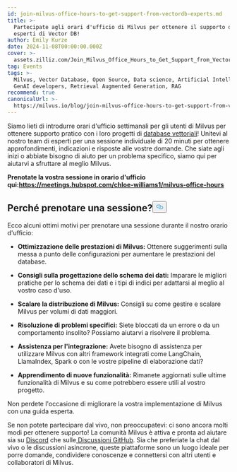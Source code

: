 ```yaml
---
id: join-milvus-office-hours-to-get-support-from-vectordb-experts.md
title: >-
  Partecipate agli orari d'ufficio di Milvus per ottenere il supporto degli
  esperti di Vector DB!
author: Emily Kurze
date: 2024-11-08T00:00:00.000Z
cover: >-
  assets.zilliz.com/Join_Milvus_Office_Hours_to_Get_Support_from_Vector_DB_Experts_1_64f88f0607.png
tag: Events
tags: >-
  Milvus, Vector Database, Open Source, Data science, Artificial Intelligence,
  GenAI developers, Retrieval Augmented Generation, RAG
recommend: true
canonicalUrl: >-
  https://milvus.io/blog/join-milvus-office-hours-to-get-support-from-vectordb-experts.md
---
```

<p>Siamo lieti di introdurre orari d'ufficio settimanali per gli utenti di Milvus per ottenere supporto pratico con i loro progetti di <a href="https://zilliz.com/learn/what-is-vector-database">database vettoriali</a>! Unitevi al nostro team di esperti per una sessione individuale di 20 minuti per ottenere approfondimenti, indicazioni e risposte alle vostre domande. Che siate agli inizi o abbiate bisogno di aiuto per un problema specifico, siamo qui per aiutarvi a sfruttare al meglio Milvus.</p>
<p><strong>Prenotate la vostra sessione in orario d'ufficio qui:<a href="https://meetings.hubspot.com/chloe-williams1/milvus-office-hours">https://meetings.hubspot.com/chloe-williams1/milvus-office-hours</a></strong></p>
<h2 id="Why-Book-a-Session" class="common-anchor-header">Perché prenotare una sessione?<button data-href="#Why-Book-a-Session" class="anchor-icon" translate="no">
      <svg translate="no"
        aria-hidden="true"
        focusable="false"
        height="20"
        version="1.1"
        viewBox="0 0 16 16"
        width="16"
      >
        <path
          fill="#0092E4"
          fill-rule="evenodd"
          d="M4 9h1v1H4c-1.5 0-3-1.69-3-3.5S2.55 3 4 3h4c1.45 0 3 1.69 3 3.5 0 1.41-.91 2.72-2 3.25V8.59c.58-.45 1-1.27 1-2.09C10 5.22 8.98 4 8 4H4c-.98 0-2 1.22-2 2.5S3 9 4 9zm9-3h-1v1h1c1 0 2 1.22 2 2.5S13.98 12 13 12H9c-.98 0-2-1.22-2-2.5 0-.83.42-1.64 1-2.09V6.25c-1.09.53-2 1.84-2 3.25C6 11.31 7.55 13 9 13h4c1.45 0 3-1.69 3-3.5S14.5 6 13 6z"
        ></path>
      </svg>
    </button></h2><p>Ecco alcuni ottimi motivi per prenotare una sessione durante il nostro orario d'ufficio:</p>
<ul>
<li><p><strong>Ottimizzazione delle prestazioni di Milvus:</strong> Ottenere suggerimenti sulla messa a punto delle configurazioni per aumentare le prestazioni del database.</p></li>
<li><p><strong>Consigli sulla progettazione dello schema dei dati:</strong> Imparare le migliori pratiche per lo schema dei dati e i tipi di indici per adattarsi al meglio al vostro caso d'uso.</p></li>
<li><p><strong>Scalare la distribuzione di Milvus:</strong> Consigli su come gestire e scalare Milvus per volumi di dati maggiori.</p></li>
<li><p><strong>Risoluzione di problemi specifici:</strong> Siete bloccati da un errore o da un comportamento insolito? Possiamo aiutarvi a risolvere il problema.</p></li>
<li><p><strong>Assistenza per l'integrazione:</strong> Avete bisogno di assistenza per utilizzare Milvus con altri framework integrati come LangChain, LlamaIndex, Spark o con le vostre pipeline di elaborazione dati?</p></li>
<li><p><strong>Apprendimento di nuove funzionalità:</strong> Rimanete aggiornati sulle ultime funzionalità di Milvus e su come potrebbero essere utili al vostro progetto.</p></li>
</ul>
<p>Non perdete l'occasione di migliorare la vostra implementazione di Milvus con una guida esperta.</p>
<p>Se non potete partecipare dal vivo, non preoccupatevi: ci sono ancora molti modi per ottenere supporto! La comunità Milvus è attiva e pronta ad aiutare sia su <a href="https://discord.com/invite/8uyFbECzPX">Discord</a> che sulle<a href="https://github.com/search?q=milvus&amp;type=discussions"> Discussioni GitHub</a>. Sia che preferiate la chat dal vivo o le discussioni asincrone, queste piattaforme sono un luogo ideale per porre domande, condividere conoscenze e connettersi con altri utenti e collaboratori di Milvus.</p>
